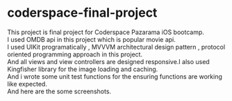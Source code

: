 # coderspace-final-project

This project is final project for Coderspace Pazarama iOS bootcamp.<br/>I used OMDB api in this project which is popular movie api.<br/>
I used UIKit programatically , MVVVM architectural design pattern , protocol oriented programming approach in this project. <br/>
And all views and view controllers are designed responsive.I also used Kingfisher library for the image loading and caching.<br/>
And i wrote some unit test functions for the ensuring functions are working like expected.<br/>
And here are the some screenshots.<br/><br/><br/>





